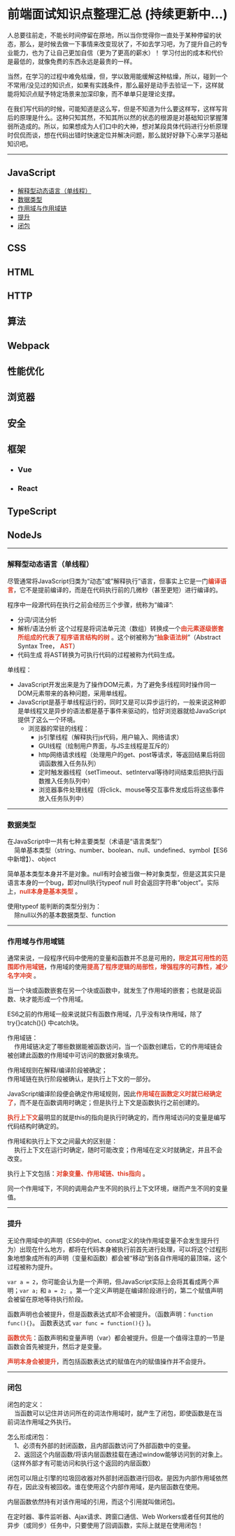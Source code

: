 # 前端面试知识点整理汇总  (持续更新中...)
人总要往前走，不能长时间停留在原地，所以当你觉得你一直处于某种停留的状态，那么，是时候去做一下事情来改变现状了，不如去学习吧，为了提升自己的专业能力，也为了让自己更加自信（更为了更高的薪水）！
学习付出的成本和代价是最低的，就像免费的东西永远是最贵的一样。

当然，在学习的过程中难免枯燥，但，学以致用能缓解这种枯燥，所以，碰到一个不常用/没见过的知识点，如果有实践条件，那么最好是动手去验证一下，这样就能将知识点赋予特定场景来加深印象，而不单单只是理论支撑。

在我们写代码的时候，可能知道是这么写，但是不知道为什么要这样写，这样写背后的原理是什么。这种只知其然，不知其所以然的状态的根源是对基础知识掌握薄弱所造成的。所以，如果想成为人们口中的大神，想对某段具体代码进行分析原理时侃侃而谈，想在代码出错时快速定位并解决问题，那么就好好静下心来学习基础知识吧。

---

## JavaScript
  - <a href="#js1">解释型动态语言（单线程）</a>
  - <a href="#js2">数据类型</a>
  - <a href="#js3">作用域与作用域链</a>
  - <a href="#js4">提升</a>
  - <a href="#js5">闭包</a>

## CSS

## HTML

## HTTP

## 算法

## Webpack

## 性能优化

## 浏览器

## 安全

## 框架
- ### Vue
- ### React

## TypeScript

## NodeJs

---

### <span id='js1'>解释型动态语言（单线程）</span>
尽管通常将JavaScript归类为“动态”或”解释执行”语言，但事实上它是一门<b><font color='#DF402A'>编译语言</font></b>，它不是提前编译的，而是在代码执行前的几微秒（甚至更短）进行编译的。

程序中一段源代码在执行之前会经历三个步骤，统称为“编译”:
- 分词/词法分析
- 解析/语法分析
    这个过程是将词法单元流（数组）转换成一个<b><font color='#DF402A'>由元素逐级嵌套所组成的代表了程序语言结构的树</font></b> 。这个树被称为“<b><font color='#DF402A'>抽象语法树</font></b>”（Abstract Syntax Tree， <b><font color='#DF402A'>AST</font></b>）
- 代码生成
    将AST转换为可执行代码的过程被称为代码生成。

单线程：
- JavaScript开发出来是为了操作DOM元素，为了避免多线程同时操作同一DOM元素带来的各种问题，采用单线程。
- JavaScript是基于单线程运行的，同时又是可以异步运行的，一般来说这种即是单线程又是异步的语法都是基于事件来驱动的，恰好浏览器就给JavaScript提供了这么一个环境。  
  - 浏览器的常驻的线程：  
    - js引擎线程（解释执行js代码，用户输入、网络请求）
    - GUI线程（绘制用户界面，与JS主线程是互斥的）
    - http网络请求线程（处理用户的get、post等请求，等返回结果后将回调函数推入任务队列）
    - 定时触发器线程（setTimeout、setInterval等待时间结束后把执行函数推入任务队列中）
    - 浏览器事件处理线程（将click、mouse等交互事件发成后将这些事件放入任务队列中）

---

### <span id="js2">数据类型</span>
在JavaScript中一共有七种主要类型（术语是“语言类型”）  
&nbsp;&nbsp;&nbsp;&nbsp;简单基本类型（string、number、boolean、null、undefined、symbol【ES6中新增】）、object  

简单基本类型本身并不是对象。null有时会被当做一种对象类型，但是这其实只是语言本身的一个bug，即对null执行typeof null 时会返回字符串“object”。实际上，<b><font color='#DF402A'>null本身是基本类型</font></b> 。  

使用typeof 能判断的类型分别为：  
&nbsp;&nbsp;&nbsp;&nbsp;除null以外的基本数据类型、function

---

### <span id="js3">作用域与作用域链</span>
通常来说，一段程序代码中使用的变量和函数并不总是可用的，<b><font color='#DF402A'>限定其可用性的范围即作用域链</font></b>，作用域的使用<b><font color='#DF402A'>提高了程序逻辑的局部性，增强程序的可靠性，减少名字冲突</font></b> 。  

当一个块或函数嵌套在另一个块或函数中，就发生了作用域的嵌套；也就是说函数、块才能形成一个作用域。  

ES6之前的作用域一般来说就只有函数作用域，几乎没有块作用域，除了try{}catch(){} 中catch块。

作用域链：  
&nbsp;&nbsp;&nbsp;&nbsp;作用域链决定了哪些数据能被函数访问，当一个函数创建后，它的作用域链会被创建此函数的作用域中可访问的数据对象填充。

作用域规则在解释/编译阶段被确定；  
作用域链在执行阶段被确认，是执行上下文的一部分。  

JavaScript编译阶段便会确定作用域规则，因此<b><font color='#DF402A'>作用域在函数定义时就已经确定了</font></b>，而不是在函数调用时确定；但是执行上下文是函数执行之前创建的。  

<b><font color='#DF402A'>执行上下文</font></b>最明显的就是this的指向是执行时确定的，而作用域访问的变量是编写代码结构时确定的。  

作用域和执行上下文之间最大的区别是：  
&nbsp;&nbsp;&nbsp;&nbsp;执行上下文在运行时确定，随时可能改变；作用域在定义时就确定，并且不会改变。  

执行上下文包括：<b><font color='#DF402A'>对象变量、作用域链、this指向</font></b> 。  

同一个作用域下，不同的调用会产生不同的执行上下文环境，继而产生不同的变量值。

---

### <span id="js4">提升</span>
无论作用域中的声明（ES6中的let、const定义的块作用域变量不会发生提升行为）出现在什么地方，都将在代码本身被执行前首先进行处理，可以将这个过程形象地想象成所有的声明（变量和函数）都会被“移动”到各自作用域的最顶端，这个过程被称为提升。  

``` var a = 2 ```，你可能会认为是一个声明，但JavaScript实际上会将其看成两个声明；``` var a; ``` 和 ```a = 2; ```。第一个定义声明是在编译阶段进行的，第二个赋值声明会被留在原地等待执行阶段。  

函数声明也会被提升，但是函数表达式却不会被提升。（函数声明：```function func(){}```。 函数表达式 ```var func = function(){}``` )。   

<b><font color='#DF402A'>函数优先</font></b>：函数声明和变量声明（var）都会被提升。但是一个值得注意的一节是函数会首先被提升，然后才是变量。  

<b><font color='#DF402A'>声明本身会被提升</font></b>，而包括函数表达式的赋值在内的赋值操作并不会提升。

---

### <span id="js5">闭包</span>
闭包的定义：  
&nbsp;&nbsp;&nbsp;&nbsp;当函数可以记住并访问所在的词法作用域时，就产生了闭包，即使函数是在当前词法作用域之外执行。  

怎么形成闭包：  
&nbsp;&nbsp;&nbsp;&nbsp;1、必须有外部的封闭函数，且内部函数访问了外部函数中的变量。  
&nbsp;&nbsp;&nbsp;&nbsp;2、返回这个内层函数/将该内层函数挂载在通过window能够访问到的对象上。（这样外部才有可能访问和执行这个返回的内层函数）  

闭包可以阻止引擎的垃圾回收器对外部封闭函数进行回收。是因为内部作用域依然存在，因此没有被回收。谁在使用这个内部作用域，是内层函数在使用。  

内层函数依然持有对该作用域的引用，而这个引用就叫做闭包。  

在定时器、事件监听器、Ajax请求、跨窗口通信、Web Workers或者任何其他的异步（或同步）任务中，只要使用了回调函数，实际上就是在使用闭包！

[importantColor]: #DF402A
